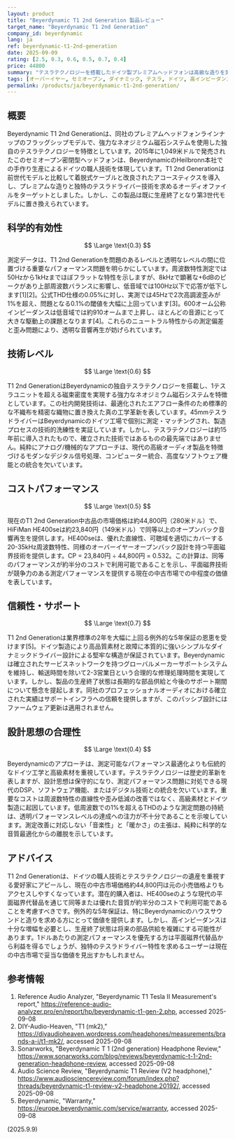 ```yaml
---
layout: product
title: "Beyerdynamic T1 2nd Generation 製品レビュー"
target_name: "Beyerdynamic T1 2nd Generation"
company_id: beyerdynamic
lang: ja
ref: beyerdynamic-t1-2nd-generation
date: 2025-09-09
rating: [2.5, 0.3, 0.6, 0.5, 0.7, 0.4]
price: 44800
summary: "テスラテクノロジーを搭載したドイツ製プレミアムヘッドフォンは高級な造りを実現するが、測定上の重要な問題があり、現在の中古市場でのコストパフォーマンスは中程度"
tags: [オーバーイヤー, セミオープン, ダイナミック, テスラ, ドイツ, 高インピーダンス, 生産終了]
permalink: /products/ja/beyerdynamic-t1-2nd-generation/
---
```


## 概要

Beyerdynamic T1 2nd Generationは、同社のプレミアムヘッドフォンラインナップのフラッグシップモデルで、強力なネオジミウム磁石システムを使用した独自のテスラテクノロジーを特徴としています。2015年に1,049米ドルで発売されたこのセミオープン密閉型ヘッドフォンは、BeyerdynamicのHeilbronn本社での手作り生産によるドイツの職人技術を体現しています。T1 2nd Generationは前世代モデルと比較して着脱式ケーブルと改良されたアコースティクスを導入し、プレミアムな造りと独特のテスラドライバー技術を求めるオーディオファイルをターゲットとしました。しかし、この製品は既に生産終了となり第3世代モデルに置き換えられています。

## 科学的有効性

$$ \Large \text{0.3} $$

測定データは、T1 2nd Generationを問題のあるレベルと透明なレベルの間に位置づける重要なパフォーマンス問題を明らかにしています。周波数特性測定では50Hzから1kHzまでほぼフラットな特性を示しますが、8kHzで顕著な+6dBのピークがあり上部周波数バランスに影響し、低音域では100Hz以下で応答が低下します[1][2]。公式THD仕様の0.05%に対し、実測では45Hzで2次高調波歪みが1%を超え、問題となる0.1%の閾値を大幅に上回っています[3]。600オーム公称インピーダンスは低音域では約910オームまで上昇し、ほとんどの音源にとって大きな駆動上の課題となります[4]。これらのニュートラル特性からの測定偏差と歪み問題により、透明な音響再生が妨げられています。

## 技術レベル

$$ \Large \text{0.6} $$

T1 2nd GenerationはBeyerdynamicの独自テスラテクノロジーを搭載し、1テスラユニットを超える磁束密度を実現する強力なネオジミウム磁石システムを特徴としています。この社内開発技術は、最適化されたエアフロー条件のため標準的な不織布を精密な織物に置き換えた真の工学革新を表しています。45mmテスラドライバーはBeyerdynamicのドイツ工場で個別に測定・マッチングされ、製造プロセスの技術的洗練性を実証しています。しかし、テスラテクノロジーは約15年前に導入されたもので、確立された技術ではあるものの最先端ではありません。純粋にアナログ/機械的なアプローチは、現代の高級オーディオ製品を特徴づけるモダンなデジタル信号処理、コンピューター統合、高度なソフトウェア機能との統合を欠いています。

## コストパフォーマンス

$$ \Large \text{0.5} $$

現在のT1 2nd Generation中古品の市場価格は約44,800円（280米ドル）で、HiFiMan HE400seは約23,840円（149米ドル）で同等以上のオープンバック音響再生を提供します。HE400seは、優れた直線性、可聴域を適切にカバーする20-35kHz周波数特性、同様のオーバーイヤーオープンバック設計を持つ平面磁界技術を提供します。CP = 23,840円 ÷ 44,800円 = 0.532。この計算は、同等のパフォーマンスが約半分のコストで利用可能であることを示し、平面磁界技術が競争力のある測定パフォーマンスを提供する現在の中古市場での中程度の価値を表しています。

## 信頼性・サポート

$$ \Large \text{0.7} $$

T1 2nd Generationは業界標準の2年を大幅に上回る例外的な5年保証の恩恵を受けます[5]。ドイツ製造により高品質素材と故障に本質的に強いシンプルなダイナミックドライバー設計による堅牢な構造が保証されています。Beyerdynamicは確立されたサービスネットワークを持つグローバルメーカーサポートシステムを維持し、輸送時間を除いて2-3営業日という合理的な修理処理時間を実現しています。しかし、製品の生産終了状態は長期的な部品供給と今後のサポート期間について懸念を提起します。同社のプロフェッショナルオーディオにおける確立された実績はサポートインフラへの信頼を提供しますが、このパッシブ設計にはファームウェア更新は適用されません。

## 設計思想の合理性

$$ \Large \text{0.4} $$

Beyerdynamicのアプローチは、測定可能なパフォーマンス最適化よりも伝統的なドイツ工学と高級素材を重視しています。テスラテクノロジーは歴史的革新を表しますが、設計思想は保守的になり、測定パフォーマンス問題に対処できる現代のDSP、ソフトウェア機能、またはデジタル技術との統合を欠いています。重要なコストは周波数特性の直線性や歪み低減の改善ではなく、高級素材とドイツ製造に起因しています。低周波数での1%を超えるTHDのような測定問題の持続は、透明パフォーマンスレベルの達成への注力が不十分であることを示唆しています。測定改善に対応しない「音楽性」と「暖かさ」の主張は、純粋に科学的な音質最適化からの離脱を示しています。

## アドバイス

T1 2nd Generationは、ドイツの職人技術とテスラテクノロジーの遺産を重視する愛好家にアピールし、現在の中古市場価格約44,800円は元の小売価格よりもアクセスしやすくなっています。潜在的購入者は、HE400seのような現代の平面磁界代替品を通じて同等または優れた音質が約半分のコストで利用可能であることを考慮すべきです。例外的な5年保証は、特にBeyerdynamicのハウスサウンドと造りを求める方にとって価値を提供します。しかし、高インピーダンスは十分な増幅を必要とし、生産終了状態は将来の部品供給を複雑にする可能性があります。1ドルあたりの測定パフォーマンスを優先する方は平面磁界代替品から利益を得るでしょうが、独特のテスラドライバー特性を求めるユーザーは現在の中古市場で妥当な価値を見出すかもしれません。

## 参考情報

1. Reference Audio Analyzer, "Beyerdynamic T1 Tesla II Measurement's report," https://reference-audio-analyzer.pro/en/report/hp/beyerdynamic-t1-gen-2.php, accessed 2025-09-08
2. DIY-Audio-Heaven, "T1 (mk2)," https://diyaudioheaven.wordpress.com/headphones/measurements/brands-a-i/t1-mk2/, accessed 2025-09-08  
3. Sonarworks, "Beyerdynamic T 1 (2nd generation) Headphone Review," https://www.sonarworks.com/blog/reviews/beyerdynamic-t-1-2nd-generation-headphone-review, accessed 2025-09-08
4. Audio Science Review, "Beyerdynamic T1 Review (V2 headphone)," https://www.audiosciencereview.com/forum/index.php?threads/beyerdynamic-t1-review-v2-headphone.20192/, accessed 2025-09-08
5. Beyerdynamic, "Warranty," https://europe.beyerdynamic.com/service/warranty, accessed 2025-09-08

(2025.9.9)